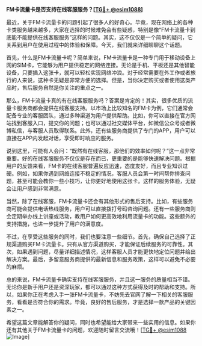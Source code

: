 **FM卡流量卡是否支持在线客服服务？[[TG💪+ @esim1088](https://t.me/s/esim1088)]**

最近，关于FM卡流量卡的问题引起了很多人的好奇心。毕竟，现在网络上的各种卡类服务越来越多，大家在选择的时候难免会有些疑惑，特别是像“FM卡流量卡到底能不能提供在线客服服务”这样的问题。其实，这不仅仅是一个简单的疑问，它关系到用户在使用过程中的体验和保障。今天，我们就来详细聊聊这个话题。

首先，什么是FM卡流量卡呢？简单来说，FM卡流量卡是一种专门用于移动设备上网的SIM卡，它能够为用户提供稳定的网络连接。无论是手机、平板还是其他智能设备，只要插入这张卡，就可以轻松实现网络冲浪。对于经常需要在外工作或者旅行的人来说，这种卡无疑是非常方便的选择。但是，当你决定购买或者使用这类产品时，售后服务自然是你关注的重点之一。

那么，FM卡流量卡真的有在线客服服务吗？答案是肯定的！其实，很多优质的流量卡服务商都会提供在线客服支持。以市场上比较知名的FM卡为例，它们通常会配备专业的客服团队，通过多种渠道为用户提供帮助。比如，你可以直接在官方网站找到客服入口，提交你的问题；也可以通过社交媒体平台，如微信公众号或者微博私信，与客服人员取得联系。此外，还有些服务商提供了专门的APP，用户可以直接在APP内发起对话，享受即时响应的服务。

说到这里，可能有人会问：“既然有在线客服，那他们的效率如何呢？”这一点非常重要。好的在线客服服务不仅仅是存在而已，更重要的是能够快速解决问题。根据用户的反馈来看，FM卡的在线客服普遍反应迅速，态度友好，而且专业知识过硬。例如，如果你遇到网络连接不稳定的情况，客服人员会第一时间帮你排查问题，甚至可能会教你一些小技巧，让你更好地使用这张卡。这样的服务体验，无疑会让用户感到非常满意。

当然，除了在线客服，FM卡流量卡还会有其他形式的售后支持。比如，有些服务商可能会提供电话热线服务，用户可以直接拨打号码咨询问题。还有一些服务商则会定期举办线上讲座或活动，教用户如何更高效地利用流量卡的功能。这些额外的支持措施，也进一步提升了用户的满意度。

不过，在享受这些服务的同时，我们也要注意一些细节。首先，确保自己选择了正规渠道购买FM卡流量卡。只有从官方渠道购买，才能保证后续服务的可靠性。其次，如果遇到问题，尽量详细描述情况，这样客服人员才能更快地定位问题并给出解决方案。最后，多留意服务商提供的最新信息和服务政策，这样可以避免不必要的麻烦。

总的来说，FM卡流量卡确实支持在线客服服务，并且这一服务的质量相当不错。无论你是新手用户还是资深玩家，都可以通过这种方式获得及时的帮助和支持。所以，如果你正在考虑入手一张FM卡流量卡，不妨先去官网了解一下相关的客服服务，看看是否符合你的需求。毕竟，良好的售后服务，才是选择一款产品的关键因素之一。

希望这篇文章能解答你的疑问，同时也希望能给大家带来一些实用的信息。如果你还有其他关于FM卡流量卡的问题，欢迎随时留言交流哦！[[TG💪+ @esim1088](https://t.me/s/esim1088) ![Image](https://i.postimg.cc/4NQfJmqS/Snipaste-2025-05-13-00-14-12.png)]